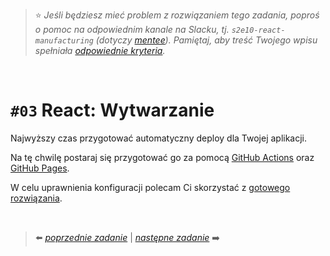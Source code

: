 > :star: *Jeśli będziesz mieć problem z rozwiązaniem tego zadania, poproś o pomoc na odpowiednim kanale na Slacku, tj. `s2e10-react-manufacturing` (dotyczy [mentee](https://devmentor.pl/mentoring-javascript/)). Pamiętaj, aby treść Twojego wpisu spełniała [odpowiednie kryteria](https://devmentor.pl/jak-prosic-o-pomoc/).*

&nbsp;

# `#03` React: Wytwarzanie


Najwyższy czas przygotować automatyczny deploy dla Twojej aplikacji.

Na tę chwilę postaraj się przygotować go za pomocą [GitHub Actions](https://docs.github.com/en/free-pro-team@latest/actions) oraz [GitHub Pages](https://docs.github.com/en/free-pro-team@latest/github/working-with-github-pages).

W celu uprawnienia konfiguracji polecam Ci skorzystać z [gotowego rozwiązania](https://github.com/marketplace/actions/deploy-to-github-pages).

&nbsp;

> :arrow_left: [*poprzednie zadanie*](./../02) | [*następne zadanie*](./../04) :arrow_right:
